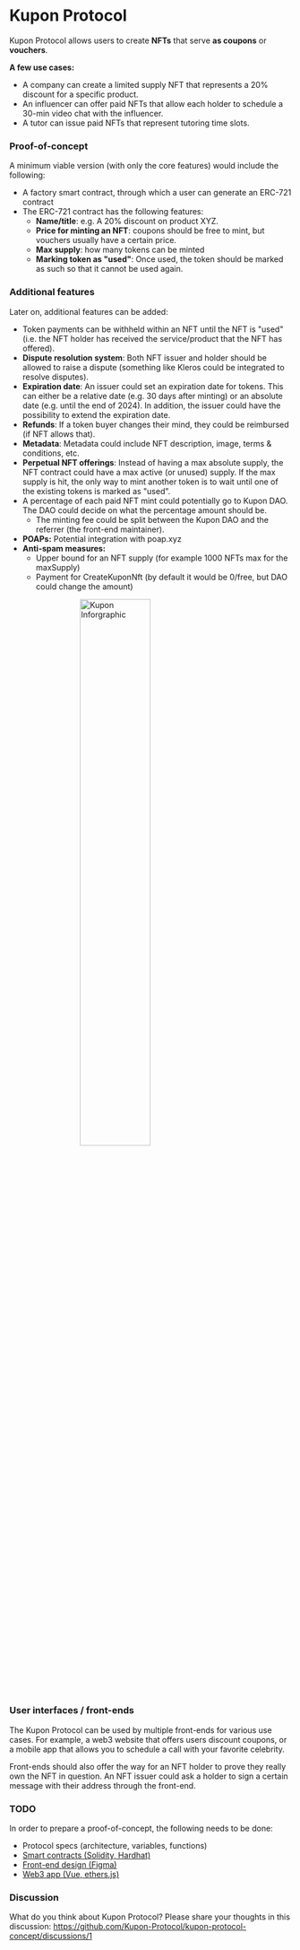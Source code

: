 # Kupon Protocol

Kupon Protocol allows users to create **NFTs** that serve **as coupons** or **vouchers**. 

**A few use cases:**

- A company can create a limited supply NFT that represents a 20% discount for a specific product.
- An influencer can offer paid NFTs that allow each holder to schedule a 30-min video chat with the influencer.
- A tutor can issue paid NFTs that represent tutoring time slots.

### Proof-of-concept

A minimum viable version (with only the core features) would include the following:

- A factory smart contract, through which a user can generate an ERC-721 contract
- The ERC-721 contract has the following features:
  - **Name/title**: e.g. A 20% discount on product XYZ.
  - **Price for minting an NFT**: coupons should be free to mint, but vouchers usually have a certain price.
  - **Max supply**: how many tokens can be minted
  - **Marking token as "used"**: Once used, the token should be marked as such so that it cannot be used again.

### Additional features

Later on, additional features can be added:

- Token payments can be withheld within an NFT until the NFT is "used" (i.e. the NFT holder has received the service/product that the NFT has offered).
- **Dispute resolution system**: Both NFT issuer and holder should be allowed to raise a dispute (something like Kleros could be integrated to resolve disputes).
- **Expiration date**: An issuer could set an expiration date for tokens. This can either be a relative date (e.g. 30 days after minting) or an absolute date (e.g. until the end of 2024). In addition, the issuer could have the possibility to extend the expiration date.
- **Refunds**: If a token buyer changes their mind, they could be reimbursed (if NFT allows that).
- **Metadata**: Metadata could include NFT description, image, terms & conditions, etc.
- **Perpetual NFT offerings**: Instead of having a max absolute supply, the NFT contract could have a max active (or unused) supply. If the max supply is hit, the only way to mint another token is to wait until one of the existing tokens is marked as "used".
- A percentage of each paid NFT mint could potentially go to Kupon DAO. The DAO could decide on what the percentage amount should be.
  - The minting fee could be split between the Kupon DAO and the referrer (the front-end maintainer).
- **POAPs:** Potential integration with poap.xyz
- **Anti-spam measures:**
  - Upper bound for an NFT supply (for example 1000 NFTs max for the maxSupply)
  - Payment for CreateKuponNft (by default it would be 0/free, but DAO could change the amount)

<img src="https://user-images.githubusercontent.com/26535457/144697685-27781402-1194-4279-a869-3dbadf99a116.png"
     alt="Kupon Inforgraphic"
     style="  display: block;margin-left: auto;margin-right: auto;width: 50%;" />

### User interfaces / front-ends

The Kupon Protocol can be used by multiple front-ends for various use cases. For example, a web3 website that offers users discount coupons, or a mobile app that allows you to schedule a call with your favorite celebrity.

Front-ends should also offer the way for an NFT holder to prove they really own the NFT in question. An NFT issuer could ask a holder to sign a certain message with their address through the front-end.

### TODO

In order to prepare a proof-of-concept, the following needs to be done:

- Protocol specs (architecture, variables, functions)
- [Smart contracts (Solidity, Hardhat)](https://github.com/Kupon-Protocol/kupon-protocol-contracts)
- [Front-end design (Figma)](https://www.figma.com/file/wvsOnXrcH7g2MvP7qv8n86/Kupon-Website?node-id=0%3A1)
- [Web3 app (Vue, ethers.js)](https://github.com/Kupon-Protocol/frontend)

### Discussion

What do you think about Kupon Protocol? Please share your thoughts in this discussion: https://github.com/Kupon-Protocol/kupon-protocol-concept/discussions/1 

